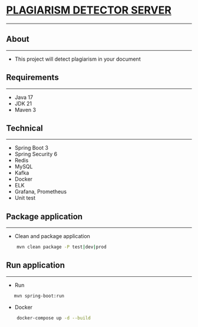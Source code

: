 # [PLAGIARISM DETECTOR SERVER](https://github.com/ChinhToTruong/plagiarism-detector-server)
***
## About
***
* This project will detect plagiarism in your document

## Requirements
***
* Java 17
* JDK 21
* Maven 3

## Technical
***
* Spring Boot 3
* Spring Security 6
* Redis
* MySQL
* Kafka
* Docker
* ELK
* Grafana, Prometheus
* Unit test

## Package application
***
- Clean and package application
```bash
    mvn clean package -P test|dev|prod
```
## Run application
***
- Run
```bash
   mvn spring-boot:run   
```
- Docker
```bash
    docker-compose up -d --build
```
